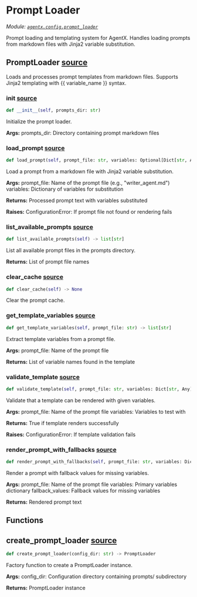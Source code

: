 # Prompt Loader

*Module: [`agentx.config.prompt_loader`](https://github.com/dustland/agentx/blob/main/src/agentx/config/prompt_loader.py)*

Prompt loading and templating system for AgentX.
Handles loading prompts from markdown files with Jinja2 variable substitution.

## PromptLoader <a href="https://github.com/dustland/agentx/blob/main/src/agentx/config/prompt_loader.py#L19" class="source-link" title="View source code">source</a>

Loads and processes prompt templates from markdown files.
Supports Jinja2 templating with {{ variable_name }} syntax.

### __init__ <a href="https://github.com/dustland/agentx/blob/main/src/agentx/config/prompt_loader.py#L25" class="source-link" title="View source code">source</a>

```python
def __init__(self, prompts_dir: str)
```

Initialize the prompt loader.

**Args:**
    prompts_dir: Directory containing prompt markdown files

### load_prompt <a href="https://github.com/dustland/agentx/blob/main/src/agentx/config/prompt_loader.py#L46" class="source-link" title="View source code">source</a>

```python
def load_prompt(self, prompt_file: str, variables: Optional[Dict[str, Any]] = None) -> str
```

Load a prompt from a markdown file with Jinja2 variable substitution.

**Args:**
    prompt_file: Name of the prompt file (e.g., "writer_agent.md")
    variables: Dictionary of variables for substitution

**Returns:**
    Processed prompt text with variables substituted

**Raises:**
    ConfigurationError: If prompt file not found or rendering fails

### list_available_prompts <a href="https://github.com/dustland/agentx/blob/main/src/agentx/config/prompt_loader.py#L82" class="source-link" title="View source code">source</a>

```python
def list_available_prompts(self) -> list[str]
```

List all available prompt files in the prompts directory.

**Returns:**
    List of prompt file names

### clear_cache <a href="https://github.com/dustland/agentx/blob/main/src/agentx/config/prompt_loader.py#L91" class="source-link" title="View source code">source</a>

```python
def clear_cache(self) -> None
```

Clear the prompt cache.

### get_template_variables <a href="https://github.com/dustland/agentx/blob/main/src/agentx/config/prompt_loader.py#L95" class="source-link" title="View source code">source</a>

```python
def get_template_variables(self, prompt_file: str) -> list[str]
```

Extract template variables from a prompt file.

**Args:**
    prompt_file: Name of the prompt file

**Returns:**
    List of variable names found in the template

### validate_template <a href="https://github.com/dustland/agentx/blob/main/src/agentx/config/prompt_loader.py#L120" class="source-link" title="View source code">source</a>

```python
def validate_template(self, prompt_file: str, variables: Dict[str, Any]) -> bool
```

Validate that a template can be rendered with given variables.

**Args:**
    prompt_file: Name of the prompt file
    variables: Variables to test with

**Returns:**
    True if template renders successfully

**Raises:**
    ConfigurationError: If template validation fails

### render_prompt_with_fallbacks <a href="https://github.com/dustland/agentx/blob/main/src/agentx/config/prompt_loader.py#L140" class="source-link" title="View source code">source</a>

```python
def render_prompt_with_fallbacks(self, prompt_file: str, variables: Dict[str, Any], fallback_values: Optional[Dict[str, Any]] = None) -> str
```

Render a prompt with fallback values for missing variables.

**Args:**
    prompt_file: Name of the prompt file
    variables: Primary variables dictionary
    fallback_values: Fallback values for missing variables

**Returns:**
    Rendered prompt text

## Functions

## create_prompt_loader <a href="https://github.com/dustland/agentx/blob/main/src/agentx/config/prompt_loader.py#L160" class="source-link" title="View source code">source</a>

```python
def create_prompt_loader(config_dir: str) -> PromptLoader
```

Factory function to create a PromptLoader instance.

**Args:**
    config_dir: Configuration directory containing prompts/ subdirectory

**Returns:**
    PromptLoader instance
